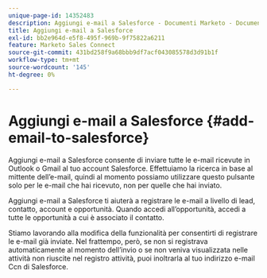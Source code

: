 ```yaml
---
unique-page-id: 14352483
description: Aggiungi e-mail a Salesforce - Documenti Marketo - Documentazione del prodotto
title: Aggiungi e-mail a Salesforce
exl-id: bb2e964d-e5f8-495f-969b-9f75822a6211
feature: Marketo Sales Connect
source-git-commit: 431bd258f9a68bbb9df7acf043085578d3d91b1f
workflow-type: tm+mt
source-wordcount: '145'
ht-degree: 0%

---
```


# Aggiungi e-mail a Salesforce {#add-email-to-salesforce}

Aggiungi e-mail a Salesforce consente di inviare tutte le e-mail ricevute in Outlook o Gmail al tuo account Salesforce. Effettuiamo la ricerca in base al mittente dell’e-mail, quindi al momento possiamo utilizzare questo pulsante solo per le e-mail che hai ricevuto, non per quelle che hai inviato.

Aggiungi e-mail a Salesforce ti aiuterà a registrare le e-mail a livello di lead, contatto, account e opportunità. Quando accedi all’opportunità, accedi a tutte le opportunità a cui è associato il contatto.

Stiamo lavorando alla modifica della funzionalità per consentirti di registrare le e-mail già inviate. Nel frattempo, però, se non si registrava automaticamente al momento dell’invio o se non veniva visualizzata nelle attività non riuscite nel registro attività, puoi inoltrarla al tuo indirizzo e-mail Ccn di Salesforce.
